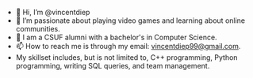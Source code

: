 - 👋 Hi, I’m @vincentdiep
- 👀 I’m passionate about playing video games and learning about online communities.
- 🌱 I am a CSUF alumni with a bachelor's in Computer Science.
- 📫 How to reach me is through my email: vincentdiep99@gmail.com.
- My skillset includes, but is not limited to, C++ programming, Python programming, writing SQL queries, and team management.

<!---
vincentdiep/vincentdiep is a ✨ special ✨ repository because its `README.md` (this file) appears on your GitHub profile.
You can click the Preview link to take a look at your changes.
--->
